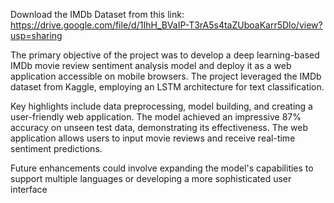 Download the IMDb Dataset from this link: https://drive.google.com/file/d/1IhH_BVaIP-T3rA5s4taZUboaKarr5Dlo/view?usp=sharing

The primary objective of the project was to develop a deep learning-based IMDb movie review sentiment analysis model and deploy it as a web application accessible on mobile browsers. The project leveraged the IMDb dataset from Kaggle, employing an LSTM architecture for text classification.

Key highlights include data preprocessing, model building, and creating a user-friendly web application. The model achieved an impressive 87% accuracy on unseen test data, demonstrating its effectiveness. The web application allows users to input movie reviews and receive real-time sentiment predictions.

Future enhancements could involve expanding the model's capabilities to support multiple languages or developing a more sophisticated user interface
